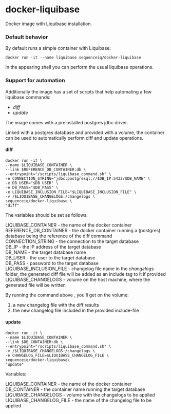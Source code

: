 docker-liquibase
================

Docker image with Liquibase installation.

### Default behavior

By default runs a simple container with Liquibase:

```docker run -it --name liquibase sequenceiq/docker-liquibase```

In the appearing shell you can perform the usual liquibase operations.

### Support for automation

Additionally the image has a set of scripts that help automating a few liquibase commands:
* _diff_
* _update_

The image comes with a preinstalled postgres jdbc driver.

Linked with a postgres database and provided with a volume, the container can be used
to automatically perform diff and update operations.

#### diff

```
docker run -it \
--name $LIQUIBASE_CONTAINER \
--link $REFERENCE_DB_CONTAINER:db \
--entrypoint="/scripts/liquibase_command.sh" \
-e CONNECTION_STRING="jdbc:postgresql://$DB_IP:5432/$DB_NAME" \
-e DB_USER="$DB_USER" \
-e DB_PASS="$DB_PASS" \
-e LIQUIBASE_INCLUSION_FILE="$LIQUIBASE_INCLUSION_FILE" \
-v /$LIQUIBASE_CHANGELOGS:/changelogs \
sequenceiq/docker-liquibase \
"diff"
```

The variables should be set as follows:

LIQUIBASE_CONTAINER - the name of the docker container  
REFERENCE_DB_CONTAINER - the docker container running a (postgres) database being the reference of the diff command  
CONNECTION_STRING - the connection to the target database  
DB_IP - the IP address of the target database  
DB_NAME - the target database name  
DB_USER - the user to the target database  
DB_PASS - password to the target database  
LIQUIBASE_INCLUSION_FILE - changelog file name in the _changelogs_ folder, the generated diff file will be added as an include tag to it if provided  
LIQUIBASE_CHANGELOGS - volume on the host machine, where the generated file will be written  

By running the command above , you'll get on the volume:

1. a new changelog file with the diff results
2. the new changelog file included in the provided include-file


#### update

```
docker run -it \
--name $LIQUIBASE_CONTAINER \
--link $DB_CONTAINER:db \
--entrypoint="/scripts/liquibase_command.sh" \
-v /$LIQUIBASE_CHANGELOGS:/changelogs \
-e CHANGELOG_FILE=$LIQUIBASE_CHANGELOG_FILE \
sequenceiq/docker-liquibase\
"update"
```

Variables:

LIQUIBASE_CONTAINER - the name of the docker container  
DB_CONTAINER - the container name running the target database  
LIQUIBASE_CHANGELOGS - volume with the changelogs to be applied  
LIQUIBASE_CHANGELOG_FILE - the name of the changelog file to be applied
